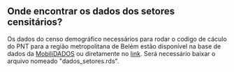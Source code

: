 ## Onde encontrar os dados dos setores censitários?

Os dados do censo demográfico necessários para rodar o codigo de cáculo do PNT para a região metropolitana de Belém estão disponível  na base de dados da [MobiliDADOS](https://mobilidados.org.br/) ou diretamente no [link](https://drive.google.com/drive/folders/1LZujtQv9Q3R_w096gI0tHQ6WJhlMbxcY). Será necessário baixar o arquivo nomeado "dados_setores.rds".
